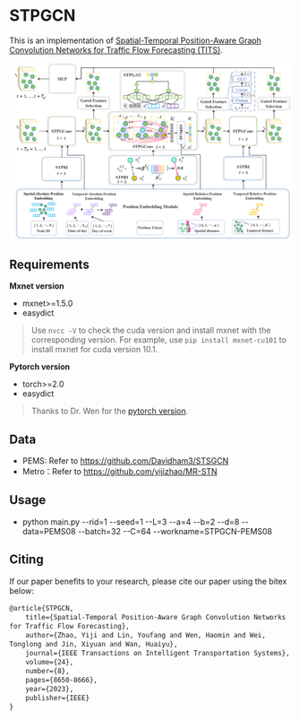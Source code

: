 # STPGCN
This is an implementation of [Spatial-Temporal Position-Aware Graph Convolution Networks for Traffic Flow Forecasting (TITS)](https://ieeexplore.ieee.org/abstract/document/9945663).

<div  align="center">    
<img src="STPGCN.png" width = "700" />
</div>


## Requirements

**Mxnet version**
- mxnet>=1.5.0
- easydict
> Use ```nvcc -V``` to check the cuda version and install mxnet with the corresponding version. For example, use ```pip install mxnet-cu101``` to install mxnet for cuda version 10.1.

**Pytorch version**
- torch>=2.0
- easydict
> Thanks to Dr. Wen for the [pytorch version](https://github.com/wenhaomin/STPGCN_pytorch/).

## Data
- PEMS: Refer to https://github.com/Davidham3/STSGCN
- Metro：Refer to https://github.com/yijizhao/MR-STN

## Usage
- python main.py --rid=1 --seed=1 --L=3 --a=4 --b=2 --d=8 --data=PEMS08 --batch=32 --C=64 --workname=STPGCN-PEMS08

## Citing
If our paper benefits to your research, please cite our paper using the bitex below:

    @article{STPGCN,
        title={Spatial-Temporal Position-Aware Graph Convolution Networks for Traffic Flow Forecasting},
        author={Zhao, Yiji and Lin, Youfang and Wen, Haomin and Wei, Tonglong and Jin, Xiyuan and Wan, Huaiyu},
        journal={IEEE Transactions on Intelligent Transportation Systems},
        volume={24},
        number={8},
        pages={8650-8666},
        year={2023},
        publisher={IEEE}
    }
